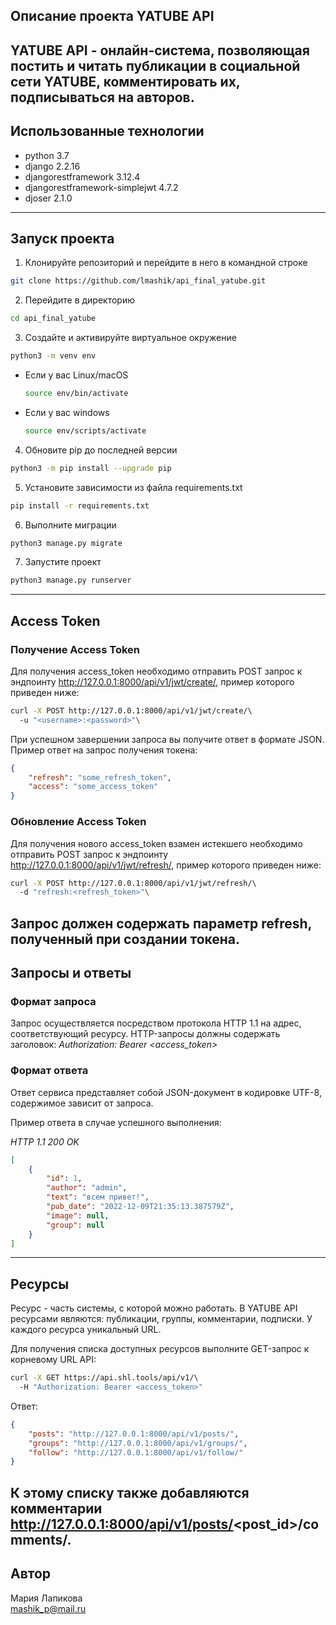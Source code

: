 ## Описание проекта YATUBE API

YATUBE API - онлайн-система, позволяющая постить и читать публикации в 
социальной сети YATUBE, комментировать их, подписываться на авторов.
-------------------------------

## Использованные технологии

* python 3.7
* django 2.2.16
* djangorestframework 3.12.4
* djangorestframework-simplejwt 4.7.2
* djoser 2.1.0
-------------------------------

## Запуск проекта

1. Клонируйте репозиторий и перейдите в него в командной строке
```bash
git clone https://github.com/lmashik/api_final_yatube.git
```

2. Перейдите в директорию
```bash
cd api_final_yatube
```

3. Cоздайте и активируйте виртуальное окружение
```bash
python3 -m venv env
```

* Если у вас Linux/macOS

    ```bash
    source env/bin/activate
    ```

* Если у вас windows

    ```bash
    source env/scripts/activate
    ```

4. Обновите pip до последней версии
```bash
python3 -m pip install --upgrade pip
```

5. Установите зависимости из файла requirements.txt
```bash
pip install -r requirements.txt
```

6. Выполните миграции
```bash
python3 manage.py migrate
```

7. Запустите проект
```bash
python3 manage.py runserver
```
-------------------------------

## Access Token

### Получение Access Token
Для получения access_token необходимо отправить POST запрос к эндпоинту 
http://127.0.0.1:8000/api/v1/jwt/create/, пример которого 
приведен ниже:

```bash
curl -X POST http://127.0.0.1:8000/api/v1/jwt/create/\ 
  -u "<username>:<password>"\
```

При успешном завершении запроса вы получите ответ в формате JSON. 
Пример ответ на запрос получения токена:

```json
{
    "refresh": "some_refresh_token",
    "access": "some_access_token"
}
```

### Обновление Access Token
Для получения нового access_token взамен истекшего необходимо отправить 
POST запрос к эндпоинту http://127.0.0.1:8000/api/v1/jwt/refresh/,
пример которого приведен ниже:

```bash
curl -X POST http://127.0.0.1:8000/api/v1/jwt/refresh/\ 
  -d "refresh:<refresh_token>"\
```

Запрос должен содержать параметр **refresh**, полученный при создании 
токена.
-------------------------------

## Запросы и ответы

### Формат запроса
Запрос осуществляется посредством протокола HTTP 1.1 на адрес, 
соответствующий ресурсу. HTTP-запросы должны содержать заголовок:
_Authorization: Bearer <access_token>_

### Формат ответа
Ответ сервиса представляет собой JSON-документ в кодировке UTF-8, 
содержимое зависит от запроса.

Пример ответа в случае успешного выполнения:

_HTTP 1.1 200 OK_
```json
[
    {
        "id": 1,
        "author": "admin",
        "text": "всем привет!",
        "pub_date": "2022-12-09T21:35:13.387579Z",
        "image": null,
        "group": null
    }
]
```
-------------------------------

## Ресурсы

Ресурс - часть системы, с которой можно работать. В YATUBE API 
ресурсами являются: публикации, группы, комментарии, подписки.
У каждого ресурса уникальный URL.

Для получения списка доступных ресурсов выполните GET-запрос 
к корневому URL API:

```bash
curl -X GET https://api.shl.tools/api/v1/\ 
  -H "Authorization: Bearer <access_token>"
```

Ответ:
```json
{
    "posts": "http://127.0.0.1:8000/api/v1/posts/",
    "groups": "http://127.0.0.1:8000/api/v1/groups/",
    "follow": "http://127.0.0.1:8000/api/v1/follow/"
}
```

К этому списку также добавляются комментарии 
http://127.0.0.1:8000/api/v1/posts/<post_id>/comments/.
-------------------------------

## Автор

Мария Лапикова  
mashik_p@mail.ru

